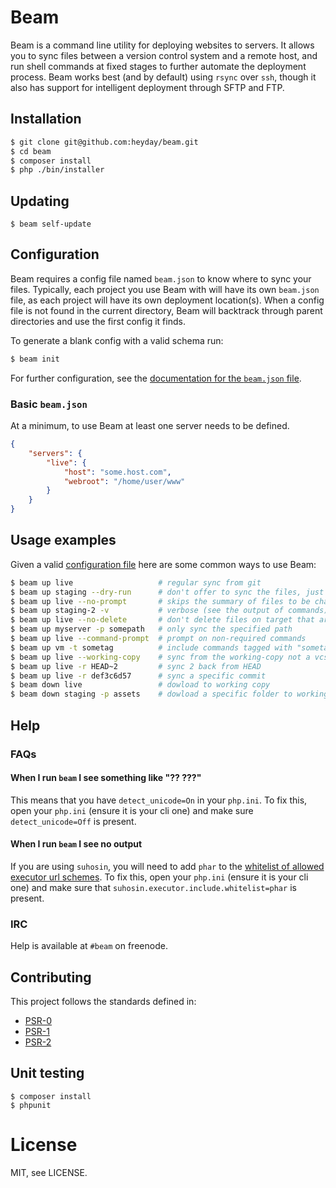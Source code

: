 # Beam

Beam is a command line utility for deploying websites to servers. It allows you to sync files between a version control
system and a remote host, and run shell commands at fixed stages to further automate the deployment process. Beam works
best (and by default) using `rsync` over `ssh`, though it also has support for intelligent deployment through SFTP
and FTP.

## Installation

```bash
$ git clone git@github.com:heyday/beam.git
$ cd beam
$ composer install
$ php ./bin/installer
```

## Updating

    $ beam self-update

## Configuration

Beam requires a config file named `beam.json` to know where to sync your files. Typically, each project you use Beam
with will have its own `beam.json` file, as each project will have its own deployment location(s). When a config file
is not found in the current directory, Beam will backtrack through parent directories and use the first config it finds.

To generate a blank config with a valid schema run:

```bash
$ beam init
```

For further configuration, see the [documentation for the `beam.json` file](CONFIG.md).

### Basic `beam.json`

At a minimum, to use Beam at least one server needs to be defined.

```json
{
	"servers": {
		"live": {
			"host": "some.host.com",
			"webroot": "/home/user/www"
		}
	}
}
```

## Usage examples

Given a valid [configuration file](CONFIG.md) here are some common ways to use Beam:

```bash
$ beam up live                   # regular sync from git
$ beam up staging --dry-run      # don't offer to sync the files, just display changes
$ beam up live --no-prompt       # skips the summary of files to be changed and doesn't prompt for confirmation
$ beam up staging-2 -v           # verbose (see the output of commands)
$ beam up live --no-delete       # don't delete files on target that are not present on local
$ beam up myserver -p somepath   # only sync the specified path
$ beam up live --command-prompt  # prompt on non-required commands
$ beam up vm -t sometag          # include commands tagged with "sometag"
$ beam up live --working-copy    # sync from the working-copy not a vcs archive
$ beam up live -r HEAD~2         # sync 2 back from HEAD
$ beam up live -r def3c6d57      # sync a specific commit
$ beam down live                 # dowload to working copy
$ beam down staging -p assets    # dowload a specific folder to working copy
```

## Help

### FAQs

#### When I run `beam` I see something like "?? ???"

This means that you have `detect_unicode=On` in your `php.ini`. To fix this, open your `php.ini` (ensure it is your
cli one) and make sure `detect_unicode=Off` is present.

#### When I run `beam` I see no output

If you are using `suhosin`, you will need to add `phar` to the [whitelist of allowed executor url schemes](http://www.hardened-php.net/suhosin/configuration.html#suhosin.executor.include.whitelist). To fix this, open your
`php.ini` (ensure it is your cli one) and make sure that `suhosin.executor.include.whitelist=phar` is present.

### IRC

Help is available at `#beam` on freenode.

## Contributing

This project follows the standards defined in:

* [PSR-0](http://www.php-fig.org/psr/0/)
* [PSR-1](http://www.php-fig.org/psr/1/)
* [PSR-2](http://www.php-fig.org/psr/2/)


## Unit testing

    $ composer install
    $ phpunit

# License

MIT, see LICENSE.
